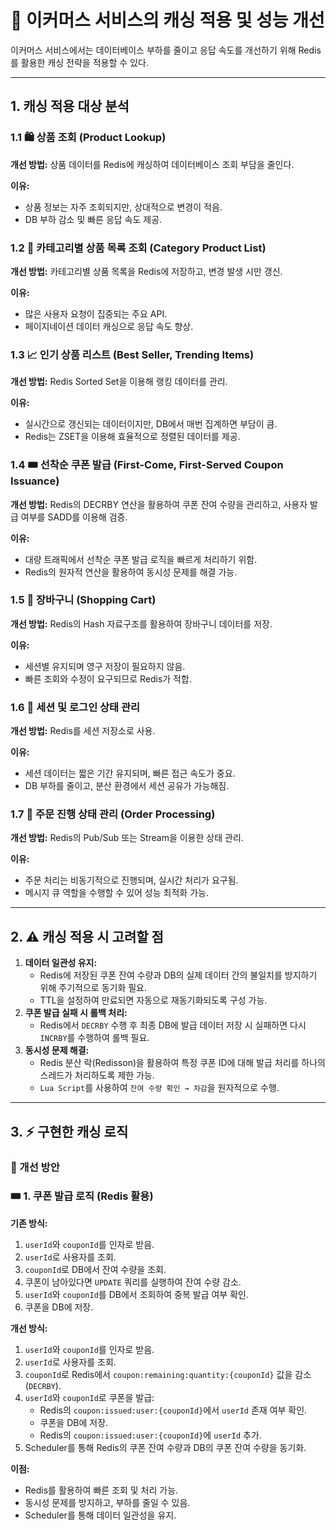 # 📌 이커머스 서비스의 캐싱 적용 및 성능 개선

이커머스 서비스에서는 데이터베이스 부하를 줄이고 응답 속도를 개선하기 위해 Redis를 활용한 캐싱 전략을 적용할 수 있다.

---

## 1. 캐싱 적용 대상 분석

### 1.1 🛍️ 상품 조회 (Product Lookup)

**개선 방법:**
상품 데이터를 Redis에 캐싱하여 데이터베이스 조회 부담을 줄인다.

**이유:**

- 상품 정보는 자주 조회되지만, 상대적으로 변경이 적음.
- DB 부하 감소 및 빠른 응답 속도 제공.

### 1.2 📂 카테고리별 상품 목록 조회 (Category Product List)

**개선 방법:**
카테고리별 상품 목록을 Redis에 저장하고, 변경 발생 시만 갱신.

**이유:**

- 많은 사용자 요청이 집중되는 주요 API.
- 페이지네이션 데이터 캐싱으로 응답 속도 향상.

### 1.3 📈 인기 상품 리스트 (Best Seller, Trending Items)

**개선 방법:**
Redis Sorted Set을 이용해 랭킹 데이터를 관리.

**이유:**

- 실시간으로 갱신되는 데이터이지만, DB에서 매번 집계하면 부담이 큼.
- Redis는 ZSET을 이용해 효율적으로 정렬된 데이터를 제공.

### 1.4 🎟️ 선착순 쿠폰 발급 (First-Come, First-Served Coupon Issuance)

**개선 방법:**
Redis의 DECRBY 연산을 활용하여 쿠폰 잔여 수량을 관리하고, 사용자 발급 여부를 SADD를 이용해 검증.

**이유:**

- 대량 트래픽에서 선착순 쿠폰 발급 로직을 빠르게 처리하기 위함.
- Redis의 원자적 연산을 활용하여 동시성 문제를 해결 가능.

### 1.5 🛒 장바구니 (Shopping Cart)

**개선 방법:**
Redis의 Hash 자료구조를 활용하여 장바구니 데이터를 저장.

**이유:**

- 세션별 유지되며 영구 저장이 필요하지 않음.
- 빠른 조회와 수정이 요구되므로 Redis가 적합.

### 1.6 🔐 세션 및 로그인 상태 관리

**개선 방법:**
Redis를 세션 저장소로 사용.

**이유:**

- 세션 데이터는 짧은 기간 유지되며, 빠른 접근 속도가 중요.
- DB 부하를 줄이고, 분산 환경에서 세션 공유가 가능해짐.

### 1.7 🚀 주문 진행 상태 관리 (Order Processing)

**개선 방법:**
Redis의 Pub/Sub 또는 Stream을 이용한 상태 관리.

**이유:**

- 주문 처리는 비동기적으로 진행되며, 실시간 처리가 요구됨.
- 메시지 큐 역할을 수행할 수 있어 성능 최적화 가능.

---

## 2. ⚠️ 캐싱 적용 시 고려할 점

1. **데이터 일관성 유지:**
    - Redis에 저장된 쿠폰 잔여 수량과 DB의 실제 데이터 간의 불일치를 방지하기 위해 주기적으로 동기화 필요.
    - TTL을 설정하여 만료되면 자동으로 재동기화되도록 구성 가능.
2. **쿠폰 발급 실패 시 롤백 처리:**
    - Redis에서 `DECRBY` 수행 후 최종 DB에 발급 데이터 저장 시 실패하면 다시 `INCRBY`를 수행하여 롤백 필요.
3. **동시성 문제 해결:**
    - Redis 분산 락(Redisson)을 활용하여 특정 쿠폰 ID에 대해 발급 처리를 하나의 스레드가 처리하도록 제한 가능.
    - `Lua Script`를 사용하여 `잔여 수량 확인 → 차감`을 원자적으로 수행.

---

## 3. ⚡ 구현한 캐싱 로직

### 🎯 개선 방안

### 🎟️ 1. 쿠폰 발급 로직 (Redis 활용)

**기존 방식:**

1. `userId`와 `couponId`를 인자로 받음.
2. `userId`로 사용자를 조회.
3. `couponId`로 DB에서 잔여 수량을 조회.
4. 쿠폰이 남아있다면 `UPDATE` 쿼리를 실행하여 잔여 수량 감소.
5. `userId`와 `couponId`를 DB에서 조회하여 중복 발급 여부 확인.
6. 쿠폰을 DB에 저장.

**개선 방식:**

1. `userId`와 `couponId`를 인자로 받음.
2. `userId`로 사용자를 조회.
3. `couponId`로 Redis에서 `coupon:remaining:quantity:{couponId}` 값을 감소 (`DECRBY`).
4. `userId`와 `couponId`로 쿠폰을 발급:
    - Redis의 `coupon:issued:user:{couponId}`에서 `userId` 존재 여부 확인.
    - 쿠폰을 DB에 저장.
    - Redis의 `coupon:issued:user:{couponId}`에 `userId` 추가.
5. Scheduler를 통해 Redis의 쿠폰 잔여 수량과 DB의 쿠폰 잔여 수량을 동기화.

**이점:**

- Redis를 활용하여 빠른 조회 및 처리 가능.
- 동시성 문제를 방지하고, 부하를 줄일 수 있음.
- Scheduler를 통해 데이터 일관성을 유지.